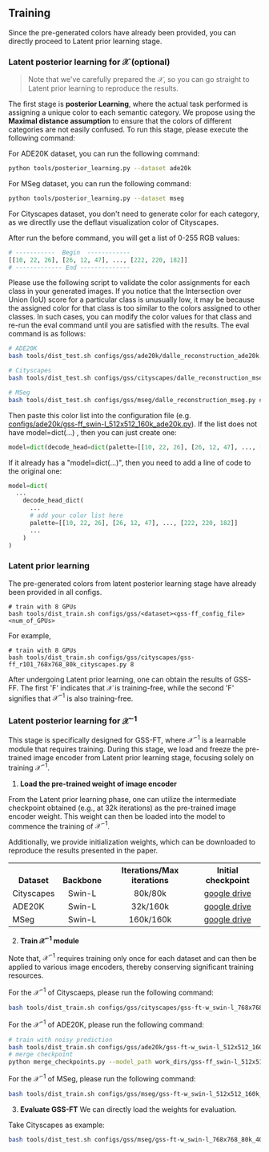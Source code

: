 ## Training
Since the pre-generated colors have already been provided, you can directly proceed to Latent prior learning stage.
### Latent posterior learning for $\mathcal{X}$ (optional)
> Note that we've carefully prepared the $\mathcal{X}$, so you can go straight to Latent prior learning to reproduce the results.

The first stage is **posterior Learning**, where the actual task performed is assigning a unique color to each semantic category. We propose using the **Maximal distance assumption** to ensure that the colors of different categories are not easily confused. To run this stage, please execute the following command:

For ADE20K dataset, you can run the following command:
```bash
python tools/posterior_learning.py --dataset ade20k
```
For MSeg dataset, you can run the following command:
```bash
python tools/posterior_learning.py --dataset mseg
```
For Cityscapes dataset, you don't need to generate color for each category, as we directlly use the deflaut visualization color of Cityscapes.

After run the before command, you will get a list of 0-255 RGB values:

```python
# -----------  Begin  ------------
[[10, 22, 26], [26, 12, 47], ..., [222, 220, 182]]
# ------------- End --------------
```

Please use the following script to validate the color assignments for each class in your generated images. If you notice that the Intersection over Union (IoU) score for a particular class is unusually low, it may be because the assigned color for that class is too similar to the colors assigned to other classes. In such cases, you can modify the color values for that class and re-run the eval command until you are satisfied with the results. The eval command is as follows:
```bash
# ADE20K
bash tools/dist_test.sh configs/gss/ade20k/dalle_reconstruction_ade20k.py ckp/non_ckp.pth 8 --eval mIoU

# Cityscapes
bash tools/dist_test.sh configs/gss/cityscapes/dalle_reconstruction_mseg.py ckp/non_ckp.pth 8 --eval mIoU

# MSeg
bash tools/dist_test.sh configs/gss/mseg/dalle_reconstruction_mseg.py ckp/non_ckp.pth 8 --eval mIoU
```

Then paste this color list into the configuration file (e.g. [configs/ade20k/gss-ff_swin-l_512x512_160k_ade20k.py](https://github.com/fudan-zvg/GSS/blob/gss/configs/gss/ade20k/gss-ff_swin-l_512x512_160k_ade20k.py)). 
If the list does not have model=dict(...) , then you can just create one:
```python
model=dict(decode_head=dict(palette=[[10, 22, 26], [26, 12, 47], ..., [222, 220, 182]]))
```
If it already has a "model=dict(...)", then you need to add a line of code to the original one:
```python
model=dict(
  ...
    decode_head_dict(
      ...
      # add your color list here
      palette=[[10, 22, 26], [26, 12, 47], ..., [222, 220, 182]]
      ...
    )
)
```

### Latent prior learning
The pre-generated colors from latent posterior learning stage have already been provided in all configs.

```shell
# train with 8 GPUs
bash tools/dist_train.sh configs/gss/<dataset><gss-ff_config_file> <num_of_GPUs>
```
For example,
```shell
# train with 8 GPUs
bash tools/dist_train.sh configs/gss/cityscapes/gss-ff_r101_768x768_80k_cityscapes.py 8
```
After undergoing Latent prior learning, one can obtain the results of GSS-FF. The first 'F' indicates that $\mathcal{X}$ is training-free, while the second 'F' signifies that $\mathcal{X}^{-1}$ is also training-free.
### Latent posterior learning for $\mathcal{X}^{-1}$
This stage is specifically designed for GSS-FT, where $\mathcal{X}^{-1}$ is a learnable module that requires training. During this stage, we load and freeze the pre-trained image encoder from Latent prior learning stage, focusing solely on training $\mathcal{X}^{-1}$.

1. **Load the pre-trained weight of image encoder**

From the Latent prior learning phase, one can utilize the intermediate checkpoint obtained (e.g., at 32k iterations) as the pre-trained image encoder weight. This weight can then be loaded into the model to commence the training of $\mathcal{X}^{-1}$. 

Additionally, we provide initialization weights, which can be downloaded to reproduce the results presented in the paper.

<table><tbody>
<!-- START TABLE -->
<!-- TABLE HEADER -->
<th valign="bottom">Dataset</th>
<th valign="bottom">Backbone</th>
<th valign="bottom">Iterations/Max iterations</th>
<th valign="bottom">Initial checkpoint</th>

 <tr><td align="left">Cityscapes</td>
<td align="center">Swin-L</td>
<td align="center">80k/80k</td>
<td align="center"><a href="https://drive.google.com/drive/folders/1BTvchDJtUk4rRJ0qK2rcApbHEAEK1bEZ?usp=sharing">google drive</a></td>
</tr>

<tr><td align="left">ADE20K</td>
<td align="center">Swin-L</td>
<td align="center">32k/160k</td>
<td align="center"><a href="https://drive.google.com/drive/folders/159NKXbzPa8zk9e_DCpRTY7L9VKTowLZf?usp=sharing">google drive</a></td>
</tr>

<tr><td align="left">MSeg</td>
<td align="center">Swin-L</td>
<td align="center">160k/160k</td>
<td align="center"><a href="https://drive.google.com/drive/folders/1br9IAcOHXkJsPoG0DBEwkN97U5V5liEZ?usp=sharing">google drive</a></td>
</tr>

</tbody></table>

2. **Train $\mathcal{X}^{-1}$ module**

Note that, $\mathcal{X}^{-1}$ requires training only once for each dataset and can then be applied to various image encoders, thereby conserving significant training resources.

For the $\mathcal{X}^{-1}$ of Cityscaeps, please run the following command:
```bash
bash tools/dist_train.sh configs/gss/cityscapes/gss-ft-w_swin-l_768x768_80k_40k_cityscapes.py 8 --load-from ckp/gss_ft_cityscapes_swin_init.pth
```

For the $\mathcal{X}^{-1}$ of ADE20K, please run the following command:
```bash
# train with noisy prediction
bash tools/dist_train.sh configs/gss/ade20k/gss-ft-w_swin-l_512x512_160k_ade20k.py 8 --load-from ckp/gss_ft_ade20k_swin_init.pth
# merge checkpoint
python merge_checkpoints.py --model_path work_dirs/gss-ff_swin-l_512x512_160k_ade20k/iter_160000.pth --post_model_path work_dirs/gss-ft-w_swin-l_512x512_160k_ade20k/iter_40000.pth --target_path work_dirs/gss-ft-w_swin-l_768x768_80k_40k_cityscapes/gss-ft_160k_40k_ade20k.pth --backbone_type swin
```

For the $\mathcal{X}^{-1}$ of MSeg, please run the following command:
```bash
bash tools/dist_train.sh configs/gss/mseg/gss-ft-w_swin-l_512x512_160k_40k_mseg.py 8 --load-from ckp/gss_ft_mseg_swin_init.pth
```

3. **Evaluate GSS-FT**
We can directly load the weights for evaluation.

Take Cityscapes as example:
```bash
bash tools/dist_test.sh configs/gss/mseg/gss-ft-w_swin-l_768x768_80k_40k_cityscapes.py work_dirs/gss-ft-w_swin-l_768x768_80k_40k_cityscapes/gss-ft_80k_40k_cityscapes.pth 8 --eval mIoU
```
